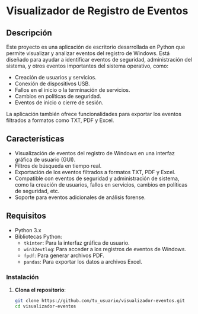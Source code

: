# Visualizador de Registro de Eventos

## Descripción

Este proyecto es una aplicación de escritorio desarrollada en Python que permite visualizar y analizar eventos del registro de Windows. Está diseñado para ayudar a identificar eventos de seguridad, administración del sistema, y otros eventos importantes del sistema operativo, como:

- Creación de usuarios y servicios.
- Conexión de dispositivos USB.
- Fallos en el inicio o la terminación de servicios.
- Cambios en políticas de seguridad.
- Eventos de inicio o cierre de sesión.

La aplicación también ofrece funcionalidades para exportar los eventos filtrados a formatos como TXT, PDF y Excel.

## Características

- Visualización de eventos del registro de Windows en una interfaz gráfica de usuario (GUI).
- Filtros de búsqueda en tiempo real.
- Exportación de los eventos filtrados a formatos TXT, PDF y Excel.
- Compatible con eventos de seguridad y administración de sistema, como la creación de usuarios, fallos en servicios, cambios en políticas de seguridad, etc.
- Soporte para eventos adicionales de análisis forense.

## Requisitos

- Python 3.x
- Bibliotecas Python:
  - `tkinter`: Para la interfaz gráfica de usuario.
  - `win32evtlog`: Para acceder a los registros de eventos de Windows.
  - `fpdf`: Para generar archivos PDF.
  - `pandas`: Para exportar los datos a archivos Excel.

### Instalación

1. **Clona el repositorio**:

   ```bash
   git clone https://github.com/tu_usuario/visualizador-eventos.git
   cd visualizador-eventos
